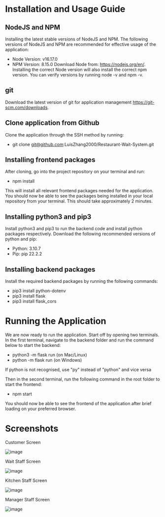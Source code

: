 # Installation and Usage Guide

## NodeJS and NPM

Installing the latest stable versions of NodeJS and NPM. The following versions of NodeJS and NPM are recommended for effective usage of the application:
- Node Version: v16.17.0
- NPM Version: 8.15.0
Download Node from: https://nodejs.org/en/. Installing the correct Node version will also install the correct npm version. You can verify versions by running node -v and npm -v. 

## git

Download the latest version of git for application management https://git-scm.com/downloads.

## Clone application from Github

Clone the application through the SSH method by running:
- git clone git@github.com:LuisZhang2000/Restaurant-Wait-System.git

## Installing frontend packages

After cloning, go into the project repository on your terminal and run:
- npm install

This will install all relevant frontend packages needed for the application. You should now be able to see the packages being installed in your local repository from your terminal. This should take approximately 2 minutes.

## Installing python3 and pip3

Install python3 and pip3 to run the backend code and install python packages respectively. Download the following recommended versions of python and pip:
- Python: 3.10.7
- Pip: pip 22.2.2

## Installing backend packages

Install the required backend packages by running the following commands:
- pip3 install python-dotenv
- pip3 install flask
- pip3 install flask_cors

# Running the Application

We are now ready to run the application. Start off by opening two terminals. In the first terminal, navigate to the backend folder and run the command below to start the backend:
- python3 -m flask run (on Mac/Linux)
- python -m flask run (on Windows)

If python is not recognised, use "py" instead of "python" and vice versa

Then in the second terminal, run the following command in the root folder to start the frontend:
- npm start

You should now be able to see the frontend of the application after brief loading on your preferred browser.

# Screenshots

Customer Screen

![image](https://github.com/LuisZhang2000/Restaurant-Wait-System/assets/42627737/918ed461-e10b-4fd4-9071-5f487b604455)

Wait Staff Screen

![image](https://github.com/LuisZhang2000/Restaurant-Wait-System/assets/42627737/cb74c9c7-9b2b-4703-8d5f-63f9d222b028)

Kitchen Staff Screen

![image](https://github.com/LuisZhang2000/Restaurant-Wait-System/assets/42627737/0b0ca37f-12fc-4554-bdf5-9caec1f5ceea)

Manager Staff Screen

![image](https://github.com/LuisZhang2000/Restaurant-Wait-System/assets/42627737/845261e0-9e29-4d2d-9863-6ba0be8273bc)



